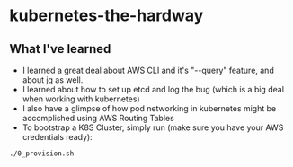 # kubernetes-the-hardway
## What I've learned
- I learned a great deal about AWS CLI and it's "--query" feature, and about jq as well.
- I learned about how to set up etcd and log the bug (which is a big deal when working with kubernetes)
- I also have a glimpse of how pod networking in kubernetes might be accomplished using AWS Routing Tables
- To bootstrap a K8S Cluster, simply run (make sure you have your AWS credentials ready): 
```bash
./0_provision.sh
```
